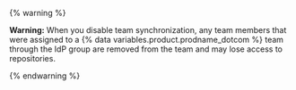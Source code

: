 {% warning %}

**Warning:** When you disable team synchronization, any team members that were assigned to a {% data variables.product.prodname_dotcom %} team through the IdP group are removed from the team and may lose access to repositories.

{% endwarning %}